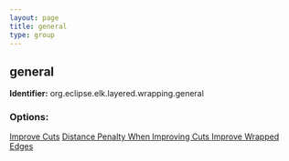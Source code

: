 ```yaml
---
layout: page
title: general
type: group
---
```

## general

**Identifier:** org.eclipse.elk.layered.wrapping.general

### Options:

[Improve Cuts](org-eclipse-elk-layered-wrapping-general-improveCuts)
[Distance Penalty When Improving Cuts ](org-eclipse-elk-layered-wrapping-general-distancePenalty)
[Improve Wrapped Edges](org-eclipse-elk-layered-wrapping-general-improveWrappedEdges)

